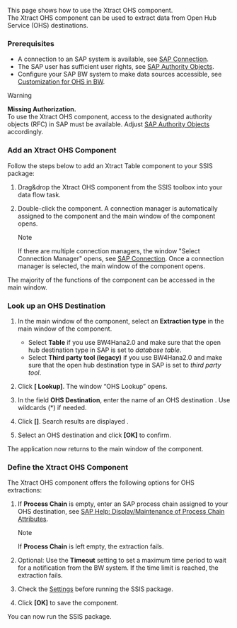 This page shows how to use the Xtract OHS component.\
The Xtract OHS component can be used to extract data from Open Hub Service (OHS) destinations.

### Prerequisites

- A connection to an SAP system is available, see [SAP Connection](../sap-connection/).
- The SAP user has sufficient user rights, see [SAP Authority Objects](../setup-in-sap/sap-authority-objects/#table).
- Configure your SAP BW system to make data sources accessible, see [Customization for OHS in BW](../setup-in-sap/customization-for-ohs-in-bw/).

Warning

**Missing Authorization.**\
To use the Xtract OHS component, access to the designated authority objects (RFC) in SAP must be available. Adjust [SAP Authority Objects](../setup-in-sap/sap-authority-objects/#ohs) accordingly.

### Add an Xtract OHS Component

Follow the steps below to add an Xtract Table component to your SSIS package:

1. Drag&drop the Xtract OHS component from the SSIS toolbox into your data flow task.

1. Double-click the component. A connection manager is automatically assigned to the component and the main window of the component opens.

   Note

   If there are multiple connection managers, the window "Select Connection Manager" opens, see [SAP Connection](../sap-connection/#assign-connection-managers-to-xtract-components). Once a connection manager is selected, the main window of the component opens.

The majority of the functions of the component can be accessed in the main window.

### Look up an OHS Destination

1. In the main window of the component, select an **Extraction type** in the main window of the component.

   - Select **Table** if you use BW4Hana2.0 and make sure that the open hub destination type in SAP is set to *database table*.
   - Select **Third party tool (legacy)** if you use BW4Hana2.0 and make sure that the open hub destination type in SAP is set to *third party tool*.

1. Click **[ Lookup]**. The window “OHS Lookup” opens.

1. In the field **OHS Destination**, enter the name of an OHS destination . Use wildcards (\*) if needed.

1. Click **[]**. Search results are displayed .

1. Select an OHS destination and click **[OK]** to confirm.

The application now returns to the main window of the component.

### Define the Xtract OHS Component

The Xtract OHS component offers the following options for OHS extractions:

1. If **Process Chain** is empty, enter an SAP process chain assigned to your OHS destination, see [SAP Help: Display/Maintenance of Process Chain Attributes](https://help.sap.com/docs/SAP_NETWEAVER_701/6da591e86c4b1014b43de329b9ffb859/4a2cf30c6ed91c62e10000000a42189c.html?locale=en-US).

   Note

   If **Process Chain** is left empty, the extraction fails.

1. Optional: Use the **Timeout** setting to set a maximum time period to wait for a notification from the BW system. If the time limit is reached, the extraction fails.

1. Check the [Settings](settings/) before running the SSIS package.

1. Click **[OK]** to save the component.

You can now run the SSIS package.
